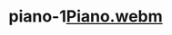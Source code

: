 # piano-1[Piano.webm](https://user-images.githubusercontent.com/95283510/198332283-ec78316b-3ce6-4e85-a005-0952afbb9a37.webm)
